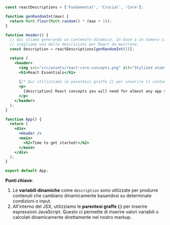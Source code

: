 ```jsx
const reactDescriptions = ['Fundamental', 'Crucial', 'Core'];

function genRandomInt(max) {
  return Math.floor(Math.random() * (max + 1));
}

function Header() {
  // Qui stiamo generando un contenuto dinamico. In base a un numero casuale,
  // scegliamo una delle descrizioni per React da mostrare.
  const description = reactDescriptions[genRandomInt(2)];

  return (
    <header>
      <img src="src/assets/react-core-concepts.png" alt="Stylized atom" />
      <h1>React Essentials</h1>
      
      {/* Qui utilizziamo le parentesi graffe {} per inserire il contenuto dinamico all'interno del JSX. */}
      <p>
        {description} React concepts you will need for almost any app you are going to build!
      </p>
    </header>
  );
}

function App() {
  return (
    <div>
      <Header />
      <main>
        <h2>Time to get started!</h2>
      </main>
    </div>
  );
}

export default App;
```

**Punti chiave**:
1. Le **variabili dinamiche** come `description` sono utilizzate per produrre contenuti che cambiano dinamicamente basandosi su determinate condizioni o input.
2. All'interno del JSX, utilizziamo le **parentesi graffe `{}`** per inserire espressioni JavaScript. Questo ci permette di inserire valori variabili o calcolati dinamicamente direttamente nel nostro markup.